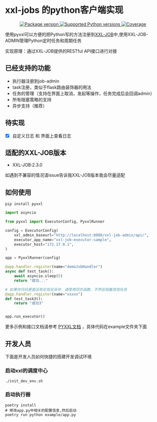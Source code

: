 # xxl-jobs 的python客户端实现

<p align="center">
<a href="https://pypi.org/project/pyxxl" target="_blank">
    <img src="https://img.shields.io/pypi/v/pyxxl?color=%2334D058&label=pypi%20package" alt="Package version">
</a>
<a href="https://pypi.org/project/pyxxl" target="_blank">
    <img src="https://img.shields.io/pypi/pyversions/pyxxl.svg?color=%2334D058" alt="Supported Python versions">
</a>
<a href="https://pypi.org/project/pyxxl" target="_blank">
    <img src="https://img.shields.io/codecov/c/github/fcfangcc/pyxxl?color=%2334D058" alt="Coverage">
</a>
</p>

使用pyxxl可以方便的把Python写的方法注册到[XXL-JOB](https://github.com/xuxueli/xxl-job)中,使用XXL-JOB-ADMIN管理Python定时任务和周期任务

实现原理：通过XXL-JOB提供的RESTful API接口进行对接

## 已经支持的功能

* 执行器注册到job-admin
* task注册，类似于flask路由装饰器的用法
* 任务的管理（支持在界面上取消，发起等操作，任务完成后会回调admin）
* 所有阻塞策略的支持
* 异步支持（推荐）

## 待实现

- [x] 自定义日志 和 界面上查看日志

## 适配的XXL-JOB版本

* XXL-JOB:2.3.0

如遇到不兼容的情况请issue告诉我XXL-JOB版本我会尽量适配

## 如何使用

```shell
pip install pyxxl
```

```python
import asyncio

from pyxxl import ExecutorConfig, PyxxlRunner

config = ExecutorConfig(
    xxl_admin_baseurl="http://localhost:8080/xxl-job-admin/api/",
    executor_app_name="xxl-job-executor-sample",
    executor_host="172.17.0.1",
)

app = PyxxlRunner(config)

@app.handler.register(name="demoJobHandler")
async def test_task():
    await asyncio.sleep(5)
    return "成功..."

# 如果你代码里面没有实现全异步，请使用同步函数，不然会阻塞其他任务
@app.handler.register(name="xxxxx")
def test_task3():
    return "成功3"


app.run_executor()
```


更多示例和接口文档请参考 [PYXXL文档](https://fcfangcc.github.io/pyxxl/example/) ，具体代码在example文件夹下面


## 开发人员
下面是开发人员如何快捷的搭建开发调试环境

### 启动xxl的调度中心

```shell
./init_dev_env.sh
```


### 启动执行器


```shell
poetry install
# 修改app.py中相关的配置信息,然后启动
poetry run python example/app.py
```
